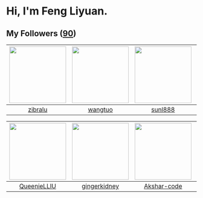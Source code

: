 # Hi, I'm Feng Liyuan.

## My Followers ([90](https://github.com/SunRunAway?tab=followers))

| <img src="https://avatars.githubusercontent.com/u/41463486?v=4" width="150" height="150" /> | <img src="https://avatars.githubusercontent.com/u/1171686?v=4" width="150" height="150" /> | <img src="https://avatars.githubusercontent.com/u/9254545?v=4" width="150" height="150" /> | <img src="https://avatars.githubusercontent.com/u/24450527?v=4" width="150" height="150" /> |
| :-----------------------------------------------------------------------------------------: | :----------------------------------------------------------------------------------------: | :----------------------------------------------------------------------------------------: | :-----------------------------------------------------------------------------------------: |
|                            [zibralu](https://github.com/zibralu)                            |                            [wangtuo](https://github.com/wangtuo)                           |                            [sunl888](https://github.com/sunl888)                           |                             [e06084](https://github.com/e06084)                             |

| <img src="https://avatars.githubusercontent.com/u/37468107?v=4" width="150" height="150" /> | <img src="https://avatars.githubusercontent.com/u/29295553?v=4" width="150" height="150" /> | <img src="https://avatars.githubusercontent.com/u/59618640?v=4" width="150" height="150" /> | <img src="https://avatars.githubusercontent.com/u/35111?v=4" width="150" height="150" /> |
| :-----------------------------------------------------------------------------------------: | :-----------------------------------------------------------------------------------------: | :-----------------------------------------------------------------------------------------: | :--------------------------------------------------------------------------------------: |
|                        [QueenieLLIU](https://github.com/QueenieLLIU)                        |                       [gingerkidney](https://github.com/gingerkidney)                       |                        [Akshar-code](https://github.com/Akshar-code)                        |                            [why404](https://github.com/why404)                           |
